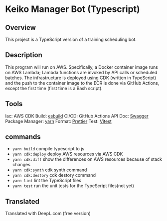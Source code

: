 # Keiko Manager Bot (Typescript)

## Overview

This project is a TypeScript version of a training scheduling bot.

## Description

This program will run on AWS. Specifically, a Docker container image runs on AWS Lambda; Lambda functions are invoked by API calls or scheduled batches.
The infrastructure is deployed using CDK (written in TypeScript) and the push to the container image to the ECR is done via GitHub Actions, except the first time (first time is a Bash script).

## Tools

Iac: AWS CDK
Build: [esbuild](https://esbuild.github.io/)
CI/CD: GitHub Actions
API Doc: [Swagger](https://swagger.io/)
Package Manager: [yarn](https://yarnpkg.com/)
Format: [Prettier](https://prettier.io/)
Test: [Vitest](https://vitest.dev/)

## commands

-   `yarn build` compile typescript to js
-   `yarn cdk:deploy` deploy AWS resources via AWS CDK
-   `yarn cdk:diff` show the differences on AWS resources because of stack changes
-   `yarn cdk:synth` cdk synth command
-   `yarn cdk:destory` cdk destory command
-   `yarn lint` lint the TypeScript files
-   `yarn test` run the unit tests for the TypeScript files(not yet)

## Translated

Translated with DeepL.com (free version)
